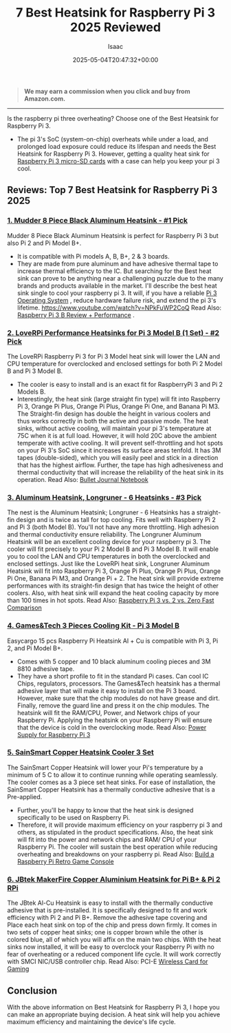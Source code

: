 ﻿---
author: Isaac
layout: post
title: 7 Best Heatsink for Raspberry Pi 3 2025 Reviewed
date: '2025-05-04T20:47:32+00:00'
categories:
- Raspberry Pi 3
tags: []
slug: /best-heatsink-for-raspberry-pi-3/
lastmod: 2025-05-07T12:21:24+03:00
---
> **We may earn a commission when you click and buy from Amazon.com.**
>

---
Is the raspberry pi three overheating? Choose one of the Best Heatsink for Raspberry Pi 3.
- The pi 3's SoC (system-on-chip) overheats while under a load, and prolonged load exposure could reduce its lifespan and needs the Best Heatsink for Raspberry Pi 3.
However, getting a quality heat sink for
[Raspberry Pi 3 micro-SD cards](https://pestpolicy.com/best-sd-card-for-raspberry-pi-3/)
with a case can help you keep your pi 3 cool.
## Reviews: Top 7 Best Heatsink for Raspberry Pi 3 2025
### [1. Mudder 8 Piece Black Aluminum Heatsink - #1 Pick](https://www.amazon.com/dp/B01GE7Q060/?tag=p-policy-20)
Mudder 8 Piece Black Aluminum Heatsink is perfect for Raspberry Pi 3 but also Pi 2 and Pi Model B+.
- It is compatible with Pi models A, B, B+, 2 & 3 boards.
- They are made from pure aluminum and have adhesive thermal tape to increase thermal efficiency to the IC.
But searching for the Best heat sink can prove to be anything near a challenging puzzle due to the many brands and products available in the market.
I'll describe the best heat sink single to cool your raspberry pi 3.
It will, if you have a reliable
[Pi 3 Operating System](https://pestpolicy.com/best-os-raspberry-pi-3/)
, reduce hardware failure risk, and extend the pi 3's lifetime.
https://www.youtube.com/watch?v=NPkFuWP2CoQ
Read Also:
[Raspberry Pi 3 B Review + Performance](https://pestpolicy.com/raspberry-pi-3-b-review/)
.
### [2. LoveRPi Performance Heatsinks for Pi 3 Model B (1 Set) - #2 Pick](https://www.amazon.com/gp/product/B018BGRDVS/?tag=p-policy-20)
The LoveRPi Raspberry Pi 3 for Pi 3 Model heat sink will lower the LAN and CPU temperature for overclocked and enclosed settings for both Pi 2 Model B and Pi 3 Model B.
- The cooler is easy to install and is an exact fit for RaspberryPi 3 and Pi 2 Models B.
- Interestingly, the heat sink (large straight fin type) will fit into Raspberry Pi 3, Orange Pi Plus, Orange Pi Plus, Orange Pi One, and Banana Pi M3.
The Straight-fin design has double the height in various coolers and thus works correctly in both the active and passive mode.
The heat sinks, without active cooling, will maintain your pi 3's temperature at 75C when it is at full load. However, it will hold 20C above the ambient temperate with active cooling.
It will prevent self-throttling and hot spots on your Pi 3's SoC since it increases its surface areas tenfold.
It has 3M tapes (double-sided), which you will easily peel and stick in a direction that has the highest airflow.
Further, the tape has high adhesiveness and thermal conductivity that will increase the reliability of the heat sink in its operation.
Read Also:
[Bullet Journal Notebook](https://pestpolicy.com/best-bullet-journal-notebook/)
### [3. Aluminum Heatsink, Longruner - 6 Heatsinks - #3 Pick](https://www.amazon.com/dp/B00C8NNZ36/?tag=p-policy-20)
The nest is the Aluminum Heatsink; Longruner - 6 Heatsinks has a straight-fin design and is twice as tall for top cooling. Fits well with Raspberry Pi 2 and Pi 3 (both Model B).
You'll not have any more throttling. High adhesion and thermal conductivity ensure reliability.
The Longruner Aluminum Heatsink will be an excellent cooling device for your raspberry pi 3. The cooler will fit precisely to your Pi 2 Model B and Pi 3 Model B.
It will enable you to cool the LAN and CPU temperatures in both the overclocked and enclosed settings.
Just like the LoveRPi heat sink, Longruner Aluminum Heatsink will fit into Raspberry Pi 3, Orange Pi Plus, Orange Pi Plus, Orange Pi One, Banana Pi M3, and Orange Pi + 2.
The heat sink will provide extreme performances with its straight-fin design that has twice the height of other coolers.
Also, with heat sink will expand the heat cooling capacity by more than 100 times in hot spots.
Read Also:
[Raspberry Pi 3 vs. 2 vs. Zero Fast Comparison](https://pestpolicy.com/raspberry-pi-3-vs-2/)
### [4. Games&Tech 3 Pieces Cooling Kit - Pi 3 Model B](https://www.amazon.com/dp/B00TNKBZH0/?tag=p-policy-20)
Easycargo 15 pcs Raspberry Pi Heatsink Al + Cu is compatible with Pi 3, Pi 2, and Pi Model B+.
- Comes with 5 copper and 10 black aluminum cooling pieces and 3M 8810 adhesive tape.
- They have a short profile to fit in the standard Pi cases. Can cool IC Chips, regulators, processors.
The Games&Tech heatsink has a thermal adhesive layer that will make it easy to install on the Pi 3 board.
However, make sure that the chip modules do not have grease and dirt. Finally, remove the guard line and press it on the chip modules.
The heatsink will fit the RAM/CPU, Power, and Network chips of your Raspberry Pi. Applying the heatsink on your Raspberry Pi will ensure that the device is cold in the overclocking mode.
Read Also:
[Power Supply for Raspberry Pi 3](https://pestpolicy.com/best-power-supply-raspberry-pi-3/)
### [5. SainSmart Copper Heatsink Cooler 3 Set](https://www.amazon.com/dp/B00IR72LJQ/?tag=p-policy-20)
The SainSmart Copper Heatsink will lower your Pi's temperature by a minimum of 5 C to allow it to continue running while operating seamlessly.
The cooler comes as a 3 piece set heat sinks. For ease of installation, the SainSmart Copper Heatsink has a thermally conductive adhesive that is a Pre-applied.
- Further, you'll be happy to know that the heat sink is designed specifically to be used on Raspberry Pi.
- Therefore, it will provide maximum efficiency on your raspberry pi 3 and others, as stipulated in the product specifications.
Also, the heat sink will fit into the power and network chips and RAM/ CPU of your Raspberry Pi.
The cooler will sustain the best operation while reducing overheating and breakdowns on your raspberry pi.
Read Also:
[Build a Raspberry Pi Retro Game Console](https://pestpolicy.com/how-to-build-a-raspberry-pi-retro-game-console/)
### [6. JBtek MakerFire Copper Aluminium Heatsink for Pi B+ & Pi 2 RPi](https://www.amazon.com/dp/B015FT1306/?tag=p-policy-20)
The JBtek Al-Cu Heatsink is easy to install with the thermally conductive adhesive that is pre-installed.
It is specifically designed to fit and work efficiency with Pi 2 and Pi B+. Remove the adhesive tape covering and Place each heat sink on top of the chip and press down firmly.
It comes in two sets of copper heat sinks; one is copper brown while the other is colored blue, all of which you will affix on the main two chips.
With the heat sinks now installed, it will be easy to overclock your Raspberry Pi with no fear of overheating or a reduced component life cycle. It will work correctly with SMCI NIC/USB controller chip.
Read Also: PCI-E
[Wireless Card for Gaming](https://pestpolicy.com/best-pcie-wireless-card-for-gaming/)
## Conclusion
With the above information on Best Heatsink for Raspberry Pi 3, I hope you can make an appropriate buying decision.
A heat sink will help you achieve maximum efficiency and maintaining the device's life cycle.